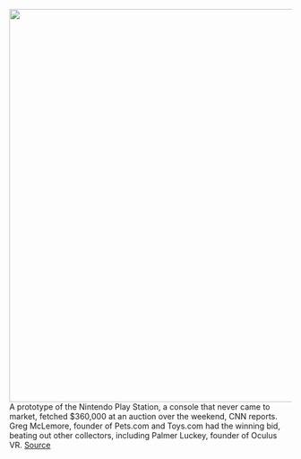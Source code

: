 <img src='https://cdn.vox-cdn.com/thumbor/JkmNHM8C06T1jNy4o7_YGwDZIb0=/0x0:1800x1371/1200x800/filters:focal(756x542:1044x830)/cdn.vox-cdn.com/uploads/chorus_image/image/66463536/playstation3.0.jpg' width='700px' /><br/>
A prototype of the Nintendo Play Station, a console that never came to market, fetched $360,000 at an auction over the weekend, CNN reports. Greg McLemore, founder of Pets.com and Toys.com had the winning bid, beating out other collectors, including Palmer Luckey, founder of Oculus VR.
<a href='https://www.theverge.com/2020/3/8/21170206/rare-nintendo-play-station-console-auction-sony'> Source <a/>